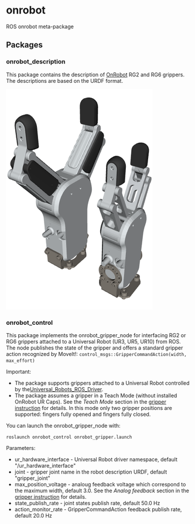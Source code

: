 # onrobot
ROS onrobot meta-package


## Packages

### onrobot_description

This package contains the description of [OnRobot](https://onrobot.com/en/products) RG2 and RG6 grippers. The descriptions are based on the URDF format.

![Grippers](https://raw.githubusercontent.com/ikalevatykh/onrobot_ros/master/onrobot_description/media/rg_grippers.png "Grippers")

### onrobot_control

This package implements the onrobot_gripper_node for interfacing RG2 or RG6 grippers attached to a Universal Robot (UR3, UR5, UR10) from ROS.
The node publishes the state of the gripper and offers a standard gripper action recognized by MoveIt!: `control_msgs::GripperCommandAction(width, max_effort)`

Important:
 - The package supports grippers attached to a Universal Robot controlled by the[Universal_Robots_ROS_Driver](http://wiki.ros.org/ur_robot_driver).
 - The package assumes a gripper in a Teach Mode (without installed OnRobot UR Caps). See the *Teach Mode* section in the [gripper instruction](https://www.universal-robots.com/media/1226143/rg2-datasheet-v14.pdf) for details. In this mode only two gripper positions are supported: fingers fully opened and fingers fully closed.


You can launch the onrobot_gripper_node with:

```
roslaunch onrobot_control onrobot_gripper.launch
```

Parameters:

- ur_hardware_interface - Universal Robot driver namespace, default "/ur_hardware_interface"
- joint - gripper joint name in the robot description URDF, default "gripper_joint"
- max_position_voltage - analoug feedback voltage which correspond to the maximum width, default 3.0. See the *Analog feedback* section in the [gripper instruction](https://www.universal-robots.com/media/1226143/rg2-datasheet-v14.pdf) for details.
- state_publish_rate - joint states publish rate, default 50.0 Hz
- action_monitor_rate - GripperCommandAction feedback publish rate, default 20.0 Hz


